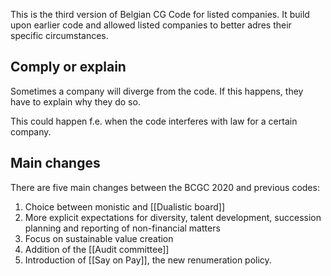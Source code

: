 This is the third version of Belgian CG Code for listed companies. It build upon earlier code and allowed listed companies to better adres their specific circumstances.
## Comply or explain
Sometimes a company will diverge from the code. If this happens, they have to explain why they do so.

This could happen f.e. when the code interferes with law for a certain company.
## Main changes
There are five main changes between the BCGC 2020 and previous codes:
1. Choice between monistic and [[Dualistic board]]
2. More explicit expectations for diversity, talent development, succession planning and reporting of non-financial matters
3. Focus on sustainable value creation
4. Addition of the [[Audit committee]]
5. Introduction of [[Say on Pay]], the new renumeration policy.